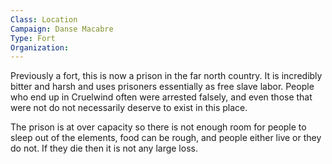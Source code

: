 ```yaml
---
Class: Location
Campaign: Danse Macabre
Type: Fort
Organization:
---
```

Previously a fort, this is now a prison in the far north country. It is incredibly bitter and harsh and uses prisoners essentially as free slave labor. People who end up in Cruelwind often were arrested falsely, and even those that were not do not necessarily deserve to exist in this place.

The prison is at over capacity so there is not enough room for people to sleep out of the elements, food can be rough, and people either live or they do not. If they die then it is not any large loss.
